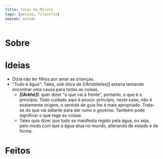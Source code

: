 ```yaml
---
title: Tales de Mileto
tags: [pessoa, filosofia]
season: automn
---
```

# Sobre
# Ideias
- Dizia não ter filhos por amar as crianças.
- "Tudo é água": Tales, sob ótica de [[Aristóteles]] estaria tentando encontrar uma causa para todas as coisas.
	- ***[[Arkhé]]***: quer dizer "o que vai à frente", portanto, o que é o princípio. Todo cuidado aqui é pouco: princípio, neste caso, não é exatamente origem, o sentido de guia lhe é mais apropriado. Trata-se do que vai adiante para dar rumo e governo. Também pode significar o que rege as coisas.
	- Tales quis dizer que tudo se manifesta regido pela água, ou seja, pelo modo com que a água atua no mundo, alterando de estado e de forma.
# Feitos
